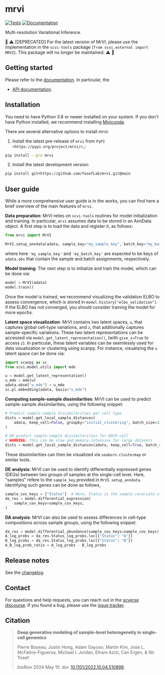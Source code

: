 # mrvi

[![Tests][badge-tests]][link-tests]
[![Documentation][badge-docs]][link-docs]

[badge-tests]: https://img.shields.io/github/workflow/status/justjhong/mrvi/Test/main
[link-tests]: https://github.com/YosefLab/mrvi/actions/workflows/test.yml
[badge-docs]: https://img.shields.io/readthedocs/mrvi

Multi-resolution Variational Inference.

🚧 :warning: [DEPRECATED] For the latest version of MrVI, please use the implementation in the `scvi-tools` package (`from scvi.external import MRVI`). This package will no longer be maintained. :warning: 🚧

## Getting started

Please refer to the [documentation][link-docs]. In particular, the

-   [API documentation][link-api].

## Installation

You need to have Python 3.8 or newer installed on your system. If you don't have
Python installed, we recommend installing [Miniconda](https://docs.conda.io/en/latest/miniconda.html).

There are several alternative options to install mrvi:

1. Install the latest pre-release of `mrvi` from `PyPI <https://pypi.org/project/mrvi/>`\_:

```bash
pip install --pre mrvi
```

2. Install the latest development version:

```bash
pip install git+https://github.com/YosefLab/mrvi.git@main
```

## User guide

While a more comprehensive user guide is in the works, you can find here a brief overview of the main features of `mrvi`.

**Data preparation**:
MrVI relies on `scvi-tools` routines for model initialization and training.
In particular, `mrvi` assumes data to be stored in an AnnData object.
A first step is to load the data and register it, as follows:

```python
from mrvi import MrVI

MrVI.setup_anndata(adata, sample_key="my_sample_key", batch_key="my_batch_key")
```

where here `'my_sample_key'` and `'my_batch_key'` are expected to be keys of `adata.obs` that contain the sample and batch assignments, respectively.

**Model training**:
The next step is to initialize and train the model, which can be done via:

```python
model = MrVI(adata)
model.train()
```

Once the model is trained, we recommend visualizing the validation ELBO to assess convergence, which is stored in `model.history["elbo_validation"]`.
If the ELBO has not converged, you should consider training the model for more epochs.

**Latent space visualization**:
MrVI contains two latent spaces, `u`, that captures global cell-type variations, and `z`, that additionally captures sample-specific variations.
These two latent representations can be accessed via `model.get_latent_representation()`, (with `give_z=True` to access `z`).
In particular, these latent variables can be seemlessly used for data visualization or clustering using scanpy.
For instance, visualizing the `u` latent space can be done via:

```python
import scanpy as sc
from scvi.model.utils import mde

u = model.get_latent_representation()
u_mde = mde(u)
adata.obsm["u_mde"] = u_mde
sc.pl.embedding(adata, basis="u_mde")
```

**Computing sample-sample dissimilarities**:
MrVI can be used to predict sample-sample dissimilarities, using the following snippet:

```python
# Predict sample-sample dissimilarities per cell type
dists = model.get_local_sample_distances(
    adata, keep_cell=False, groupby="initial_clustering", batch_size=32
)

# OR predict sample-sample dissimilarities for EACH cell
# WARNING: this can be slow and memory-intensive for large datasets
dists = model.get_local_sample_distances(adata, keep_cell=True, batch_size=32)
```

These dissimilarities can then be visualized via `seaborn.clustermap` or similar tools.

**DE analysis**: MrVI can be used to identify differentially expressed genes (DEGs) between two groups of samples at the single-cell level.
Here, "samples" refere to the `sample_key` provided in `MrVI.setup_anndata`.
Identifying such genes can be done as follows,

```python
sample_cov_keys = ["Status"]  # Here, Status is the sample covariate of interest
de_res = model.differential_expression(
    sample_cov_keys=sample_cov_keys,
)
```

**DA analysis**:
MrVI can also be used to assess differences in cell-type compositions across sample groups, using the following snippet:

```python
da_res = model.differential_abundance(sample_cov_keys=sample_cov_keys)
A_log_probs = da_res.Status_log_probs.loc[{"Status": "A"}]
B_log_probs = da_res.Status_log_probs.loc[{"Status": "B"}]
A_B_log_prob_ratio = A_log_probs - B_log_probs
```

## Release notes

See the [changelog](https://github.com/YosefLab/mrvi/blob/main/CHANGELOG.md).

## Contact

For questions and help requests, you can reach out in the [scverse discourse][scverse-discourse].
If you found a bug, please use the [issue tracker][issue-tracker].

## Citation

> **Deep generative modeling of sample-level heterogeneity in single-cell genomics**
>
> Pierre Boyeau, Justin Hong, Adam Gayoso, Martin Kim, Jose L. McFaline-Figueroa, Michael I. Jordan,
> Elham Azizi, Can Ergen, & Nir Yosef
>
> _bioRxiv_ 2024 May 10. doi: [10.1101/2022.10.04.510898](https://doi.org/10.1101/2022.10.04.510898).

[scverse-discourse]: https://discourse.scverse.org/
[issue-tracker]: https://github.com/justjhong/mrvi/issues
[changelog]: https://mrvi.readthedocs.io/latest/changelog.html
[link-docs]: https://mrvi.readthedocs.io
[link-api]: https://mrvi.readthedocs.io/latest/api.html
